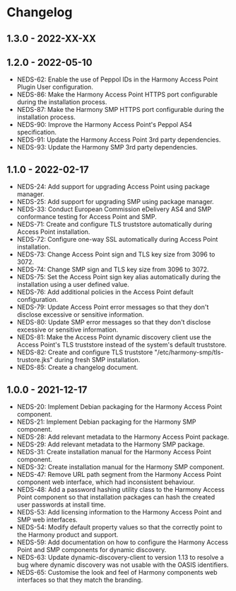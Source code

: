 # Changelog

## 1.3.0 - 2022-XX-XX

## 1.2.0 - 2022-05-10

- NEDS-62: Enable the use of Peppol IDs in the Harmony Access Point Plugin User configuration.
- NEDS-86: Make the Harmony Access Point HTTPS port configurable during the installation process.
- NEDS-87: Make the Harmony SMP HTTPS port configurable during the installation process.
- NEDS-90: Improve the Harmony Access Point's Peppol AS4 specification.
- NEDS-91: Update the Harmony Access Point 3rd party dependencies.
- NEDS-93: Update the Harmony SMP 3rd party dependencies.

## 1.1.0 - 2022-02-17

- NEDS-24: Add support for upgrading Access Point using package manager.
- NEDS-25: Add support for upgrading SMP using package manager.
- NEDS-33: Conduct European Commission eDelivery AS4 and SMP conformance testing for Access Point and SMP.
- NEDS-71: Create and configure TLS truststore automatically during Access Point installation. 
- NEDS-72: Configure one-way SSL automatically during Access Point installation.
- NEDS-73: Change Access Point sign and TLS key size from 3096 to 3072. 
- NEDS-74: Change SMP sign and TLS key size from 3096 to 3072. 
- NEDS-75: Set the Access Point sign key alias automatically during the installation using a user defined value.
- NEDS-76: Add additional policies in the Access Point default configuration.
- NEDS-79: Update Access Point error messages so that they don't disclose excessive or sensitive information.
- NEDS-80: Update SMP error messages so that they don't disclose excessive or sensitive information.
- NEDS-81: Make the Access Point dynamic discovery client use the Access Point's TLS truststore instead of the system's default truststore.
- NEDS-82: Create and configure TLS truststore "/etc/harmony-smp/tls-trustore.jks" during fresh SMP installation.
- NEDS-85: Create a changelog document. 

## 1.0.0 - 2021-12-17

- NEDS-20: Implement Debian packaging for the Harmony Access Point component.
- NEDS-21: Implement Debian packaging for the Harmony SMP component.
- NEDS-28: Add relevant metadata to the Harmony Access Point package.
- NEDS-29: Add relevant metadata to the Harmony SMP package.
- NEDS-31: Create installation manual for the Harmony Access Point component.
- NEDS-32: Create installation manual for the Harmony SMP component.
- NEDS-47: Remove URL path segment from the Harmony Access Point component web interface, which had inconsistent behaviour.
- NEDS-48: Add a password hashing utility class to the Harmony Access Point component so that installation packages can hash the created user passwords at install time.
- NEDS-53: Add licensing information to the Harmony Access Point and SMP web interfaces.
- NEDS-54: Modify default property values so that the correctly point to the Harmony product and support.
- NEDS-59: Add documentation on how to configure the Harmony Access Point and SMP components for dynamic discovery.
- NEDS-63: Update dynamic-discovery-client to version 1.13 to resolve a bug where dynamic discovery was not usable with the OASIS identifiers.
- NEDS-65: Customise the look and feel of Harmony components web interfaces so that they match the branding.